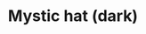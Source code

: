 ---
layout: item
title: Mystic hat (dark)
item-id: 4099
datatable: true
id: 4099
name: "Mystic hat (dark)"
members: true
lowalch: 6000
highalch: 9000
examine: "A dark magical hat."
monsters:
  - id: 443
    name: "Infernal Mage"
    members: true
    combat_level: 66
    wiki_url: "https://oldschool.runescape.wiki/w/Infernal_Mage"
    drops:
      - quantity: "1"
        rarity: 0.001953125
    image: "https://oldschool.runescape.wiki/images/thumb/1/13/Infernal_Mage.png/150px-Infernal_Mage.png?f3e68"
  - id: 7396
    name: "Malevolent Mage"
    members: true
    combat_level: 162
    wiki_url: "https://oldschool.runescape.wiki/w/Malevolent_Mage"
    drops:
      - quantity: "1"
        rarity: 0.001953125
    image: "https://oldschool.runescape.wiki/images/thumb/4/42/Malevolent_Mage.png/150px-Malevolent_Mage.png?5594e"
---